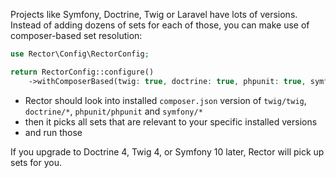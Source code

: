 Projects like Symfony, Doctrine, Twig or Laravel have lots of versions. Instead of adding dozens of sets for each of those, you can make use of composer-based set resolution:

```php
use Rector\Config\RectorConfig;

return RectorConfig::configure()
    ->withComposerBased(twig: true, doctrine: true, phpunit: true, symfony: true);
```

* Rector should look into installed `composer.json` version of `twig/twig`, `doctrine/*`, `phpunit/phpunit` and `symfony/*`
* then it picks all sets that are relevant to your specific installed versions
* and run those

If you upgrade to Doctrine 4, Twig 4, or Symfony 10 later, Rector will pick up sets for you.


